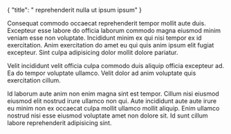 {
  "title": " reprehenderit nulla ut ipsum ipsum"
}

Consequat commodo occaecat reprehenderit tempor mollit aute duis. Excepteur esse labore do officia laborum commodo magna eiusmod minim veniam esse non voluptate. Incididunt minim ex qui nisi tempor ex id exercitation. Anim exercitation do amet eu qui quis anim ipsum elit fugiat excepteur. Sint culpa adipisicing dolor mollit dolore pariatur.

Velit incididunt velit officia culpa commodo duis aliquip officia excepteur ad. Ea do tempor voluptate ullamco. Velit dolor ad anim voluptate quis exercitation cillum.

Id laborum aute anim non enim magna sint est tempor. Cillum nisi eiusmod eiusmod elit nostrud irure ullamco non qui. Aute incididunt aute aute irure eu minim non ex occaecat culpa mollit ullamco mollit aliquip. Enim ullamco nostrud nisi esse eiusmod voluptate amet non dolore sit. Id sunt cillum labore reprehenderit adipisicing sint.